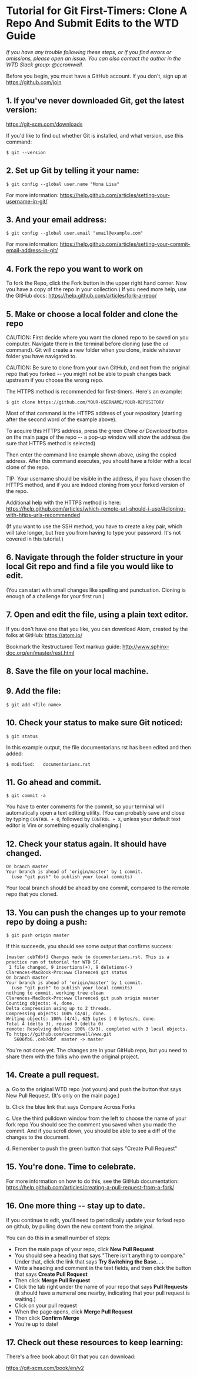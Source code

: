 
# Tutorial for Git First-Timers: Clone A Repo And Submit Edits to the WTD Guide

*If you have any trouble following these steps, or if you find errors or omissions, please open an issue. You can also contact the author in the WTD Slack group: @ccromwell.*

Before you begin, you must have a GitHub account. If you don't, sign up at https://github.com/join


## 1. If you've never downloaded Git, get the latest version:
https://git-scm.com/downloads

If you'd like to find out whether Git is installed, and what version, use this command: 
````
$ git --version
````

## 2. Set up Git by telling it your name:

````
$ git config --global user.name "Mona Lisa"
````
For more information:  https://help.github.com/articles/setting-your-username-in-git/

## 3. And your email address:

````
$ git config --global user.email "email@example.com"
````
For more information: https://help.github.com/articles/setting-your-commit-email-address-in-git/

## 4. Fork the repo you want to work on

To fork the Repo, click the Fork button in the upper right hand corner. Now you have a copy of the repo in your collection.) If you need more help, use the GitHub docs: https://help.github.com/articles/fork-a-repo/

## 5. Make or choose a local folder and clone the repo

CAUTION: First decide where you want the cloned repo to be saved on you computer. Navigate there in the terminal before cloning (use the ``cd `` command). Git will create a new folder when you clone, inside whatever folder you have navigated to. 

CAUTION: Be sure to clone from your own GitHub, and not from the original repo that you forked -- you might not be able to push changes back upstream if you choose the wrong repo. 

The HTTPS method is recommended for first-timers. Here's an example: 

``$ git clone https://github.com/YOUR-USERNAME/YOUR-REPOSITORY``

Most of that command is the HTTPS address of your repository (starting after the second word of the example above).
 
To acquire this HTTPS address, press the green *Clone or Download* button on the main page of the repo -- a pop-up window will show the address (be sure that HTTPS method is selected)

Then enter the command line example shown above, using the copied address. After this command executes, you should have a folder with a local clone of the repo. 
 
 TIP: Your username should be visible in the address, if you have chosen the HTTPS method, and if you are indeed cloning from your forked version of the repo. 

Additional help with the HTTPS method is here: https://help.github.com/articles/which-remote-url-should-i-use/#cloning-with-https-urls-recommended

(If you want to use the SSH method, you have to create a key pair, which will take longer, but free you from having to type your password. It's not covered in this tutorial.)

## 6. Navigate through the folder structure in your local Git repo and find a file you would like to edit.
(You can start with small changes like spelling and punctuation. Cloning is enough of a challenge for your first run.)

## 7. Open and edit the file, using a plain text editor.

If you don't have one that you like, you can download Atom, created by the folks at GitHub:
https://atom.io/

Bookmark the Restructured Text markup guide: 
http://www.sphinx-doc.org/en/master/rest.html

## 8. Save the file on your local machine.


## 9. Add the file:

````
$ git add <file name>
````


## 10. Check your status to make sure Git noticed:

````
$ git status
````

In this example output, the file documentarians.rst has been edited and then added:

````
$ modified:   documentarians.rst
````

## 11. Go ahead and commit.

````
$ git commit -a
````

You have to enter comments for the commit, so your terminal will automatically open a text editing utility. (You can probably save and close by typing ``CONTROL + O``, followed by ``CONTROL + X``, unless your default text editor is Vim or something equally challenging.)

## 12. Check your status again. It should have changed.

````
On branch master
Your branch is ahead of 'origin/master' by 1 commit.
  (use "git push" to publish your local commits)
````

Your local branch should be ahead by one commit, compared to the remote repo that you cloned.

## 13. You can push the changes up to your remote repo by doing a push:

````
$ git push origin master

````

If this succeeds, you should see some output that confirms success:


````
[master ceb7dbf] Changes made to documentarians.rst. This is a practice run of tutorial for WTD SF.
 1 file changed, 9 insertions(+), 9 deletions(-)
Clarences-MacBook-Pro:www Clarence$ git status
On branch master
Your branch is ahead of 'origin/master' by 1 commit.
  (use "git push" to publish your local commits)
nothing to commit, working tree clean
Clarences-MacBook-Pro:www Clarence$ git push origin master
Counting objects: 4, done.
Delta compression using up to 2 threads.
Compressing objects: 100% (4/4), done.
Writing objects: 100% (4/4), 625 bytes | 0 bytes/s, done.
Total 4 (delta 3), reused 0 (delta 0)
remote: Resolving deltas: 100% (3/3), completed with 3 local objects.
To https://github.com/cwcromwell/www.git
   5606fb6..ceb7dbf  master -> master

````

You're not done yet. The changes are in your GitHub repo, but you need to share them with the folks who own the original project.

## 14. Create a pull request.

a. Go to the original WTD repo (not yours) and push the button that says New Pull Request. (It's only on the main page.)

b. Click the blue link that says Compare Across Forks

c. Use the third pulldown window from the left to choose the name of your fork repo
You should see the comment you saved when you made the commit. And if you scroll down, you should be able to see a diff of the changes to the document. 

d. Remember to push the green button that says "Create Pull Request"

## 15.  You're done. Time to celebrate. 

For more information on how to do this, see the GitHub documentation:
https://help.github.com/articles/creating-a-pull-request-from-a-fork/

## 16. One more thing -- stay up to date.
If you continue to edit, you'll need to periodically update your forked repo on github, by pulling down the new content from the original. 

You can do this in a small number of steps: 

* From the main page of your repo, click **New Pull Request**
* You should see a heading that says "There isn't anything to compare." Under that, click the link that says **Try Switching the Base. . .**
* Write a heading and comment in the text fields, and then click the button that says **Create Pull Request**
* Then click **Merge Pull Request**
* Click the tab right under the name of your repo that says **Pull Requests** (it should have a numeral one nearby, indicating that your pull request is waiting.) 
* Click on your pull request
* When the page opens, click **Merge Pull Request**
* Then click **Confirm Merge**
* You're up to date!

## 17. Check out these resources to keep learning:

There's a free book about Git that you can download: 

https://git-scm.com/book/en/v2
